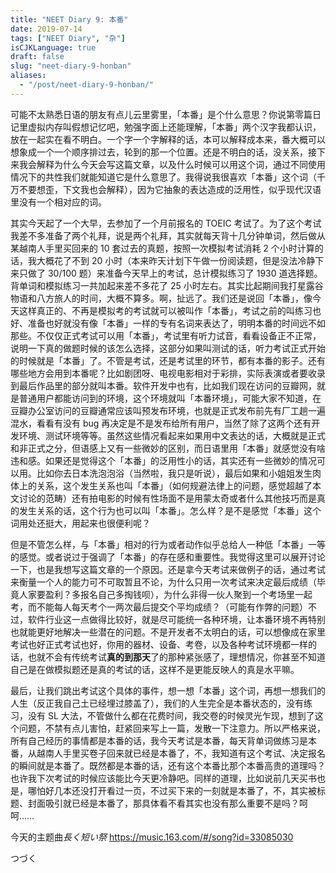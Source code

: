 ```yaml
---
title: "NEET Diary 9: 本番"
date: 2019-07-14
tags: ["NEET Diary", "杂"]
isCJKLanguage: true
draft: false
slug: "neet-diary-9-honban"
aliases:
  - "/post/neet-diary-9-honban/"
---
```


可能不太熟悉日语的朋友有点儿云里雾里，「本番」是个什么意思？你说第零篇日记里虚拟内存叫假想记忆吧，勉强字面上还能理解，「本番」两个汉字我都认识，放在一起实在看不明白。一个字一个字解释的话，本可以解释成本来，番大概可以想象成一个一个顺序排过去，轮到的那一个位置。还是不明白的话，没关系，接下来我会解释为什么今天会写这篇文章，以及什么时候可以用这个词，通过不同使用情况下的共性我们就能知道它是什么意思了。我得说我很喜欢「本番」这个词（千万不要想歪，下文我也会解释），因为它抽象的表达造成的泛用性，似乎现代汉语里没有一个相对应的词。

<!--more-->

其实今天起了一个大早，去参加了一个月前报名的 TOEIC 考试了。为了这个考试我差不多准备了两个礼拜，说是两个礼拜，其实就每天背十几分钟单词，然后做从某越南人手里买回来的 10 套过去的真题，按照一次模拟考试消耗 2 个小时计算的话，我大概花了不到 20 小时（本来昨天计划下午做一份阅读题，但是没法冷静下来只做了 30/100 题）来准备今天早上的考试，总计模拟练习了 1930 道选择题。背单词和模拟练习一共加起来差不多花了 25 小时左右。其实比起期间我打星露谷物语和八方旅人的时间，大概不算多。啊，扯远了。我们还是说回「本番」，像今天这样真正的、不再是模拟考的考试就可以被叫作「本番」，考试之前的叫练习也好、准备也好就没有像「本番」一样的专有名词来表达了，明明本番的时间远不如那些。不仅仅正式考试可以用「本番」，考试里有听力试音，看看设备正不正常，说明一下真的做题时候的该怎么选择，这部分如果叫测试的话，听力考试正式开始的时候就是「本番」了。不管是考试，还是考试里的环节，都有本番的影子。还有哪些地方会用到本番呢？比如剧团呀、电视电影相对于彩排，实际表演或者要收录到最后作品里的部分就叫本番。软件开发中也有，比如我们现在访问的豆瓣网，就是普通用户都能访问到的环境，这个环境就叫「本番环境」，可能大家不知道，在豆瓣办公室访问的豆瓣通常应该叫预发布环境，也就是正式发布前先有厂工趟一遍混水，看看有没有 bug 再决定是不是发布给所有用户，当然了除了这两个还有开发环境、测试环境等等。虽然这些情况看起来如果用中文表达的话，大概就是正式和非正式之分，但语感上又有一些微妙的区别，而日语里用「本番」就感觉没有啥违和感。如果还是觉得这个「本番」的泛用性小的话，其实还有一些微妙的情况可以用。比如你去日本洗泡泡浴（当然啦，我只是听说），最后如果和小姐姐发生肉体上的关系，这个发生关系也叫「本番」（如何规避法律上的问题，感觉超越了本文讨论的范畴）还有拍电影的时候有性场面不是用蒙太奇或者什么其他技巧而是真的发生关系的话，这个行为也可以叫「本番」。怎么样？是不是感觉「本番」这个词用处还挺大，用起来也很便利呢？

但是不管怎么样，与「本番」相对的行为或者动作似乎总给人一种低「本番」一等的感觉。或者说过于强调了「本番」的存在感和重要性。我觉得这里可以展开讨论一下，也是我想写这篇文章的一个原因。还是拿今天考试来做例子的话，通过考试来衡量一个人的能力可不可取暂且不论，为什么只用一次考试来决定最后成绩（毕竟人家要盈利？多报名自己多掏钱呗），为什么非得一伙人聚到一个考场里一起考，而不能每人每天考个一两次最后提交个平均成绩？（可能有作弊的问题）不过，软件行业这一点做得比较好，就是尽可能统一各种环境，让本番环境不再特别也就能更好地解决一些潜在的问题。不是开发者不太明白的话，可以想像成在家里考试也好正式考试也好，你用的器材、设备、考卷，以及各种考试环境都一样的话，也就不会有传统考试**真的到那天**了的那种紧张感了，理想情况，你甚至不知道自己是在做模拟题还是真的考试的话，这样不是更能反映人的真是水平嘛。

最后，让我们跳出考试这个具体的事件，想一想「本番」这个词，再想一想我们的人生（反正我自己土已经埋过膝盖了），我们的人生完全是本番状态的，没有练习，没有 SL 大法，不管做什么都在花费时间，我交卷的时候灵光乍现，想到了这个问题，不禁有点儿害怕，赶紧回来写上一篇，发散一下注意力。所以严格来说，所有自己经历的事情都是本番的话，我今天考试是本番，每天背单词做练习是本番，从越南人手里买卷子回来就已经是本番了，不，我知道有这个考试、决定报名的瞬间就是本番了。既然都是本番的话，还有这个本番比那个本番高贵的道理吗？也许我下次考试的时候应该能比今天更冷静吧。同样的道理，比如说前几天买书也是，哪怕好几本还没打开看过一页，不过买下来的一刻就是本番了，不，其实被标题、封面吸引就已经是本番了，那具体看不看其实也没有那么重要不是吗？呵呵……

今天的主题曲*長く短い祭* https://music.163.com/#/song?id=33085030

つづく

